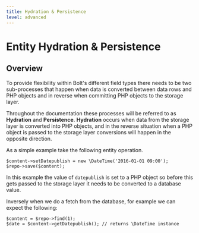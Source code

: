 ```yaml
---
title: Hydration & Persistence
level: advanced
---
```

Entity Hydration & Persistence
==============================

Overview
--------

To provide flexibility within Bolt's different field types there needs to be two
sub-processes that happen when data is converted between data rows and PHP
objects and in reverse when committing PHP objects to the storage layer.

Throughout the documentation these processes will be referred to as
**Hydration** and **Persistence**. **Hydration** occurs when data from the
storage layer is converted into PHP objects, and in the reverse situation when a
PHP object is passed to the storage layer conversions will happen in the
opposite direction.

As a simple example take the following entity operation.

```
$content->setDatepublish = new \DateTime('2016-01-01 09:00');
$repo->save($content);
```

In this example the value of `datepublish` is set to a PHP object so before this
gets passed to the storage layer it needs to be converted to a database value.

Inversely when we do a fetch from the database, for example we can expect the
following:

```
$content = $repo->find(1);
$date = $content->getDatepublish(); // returns \DateTime instance
```
